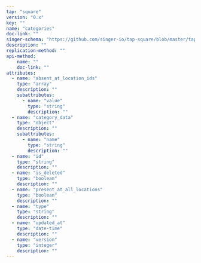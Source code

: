 ```yaml
---
tap: "square"
version: "0.x"
key: ""
name: "categories"
doc-link: ""
singer-schema: "https://github.com/singer-io/tap-square/blob/master/tap_square/schemas/categories.json"
description: ""
replication-method: ""
api-method:
    name: ""
    doc-link: ""
attributes:
  - name: "absent_at_location_ids"
    type: "array"
    description: ""
    subattributes:
      - name: "value"
        type: "string"
        description: ""
  - name: "category_data"
    type: "object"
    description: ""
    subattributes:
      - name: "name"
        type: "string"
        description: ""
  - name: "id"
    type: "string"
    description: ""
  - name: "is_deleted"
    type: "boolean"
    description: ""
  - name: "present_at_all_locations"
    type: "boolean"
    description: ""
  - name: "type"
    type: "string"
    description: ""
  - name: "updated_at"
    type: "date-time"
    description: ""
  - name: "version"
    type: "integer"
    description: ""
---
```

